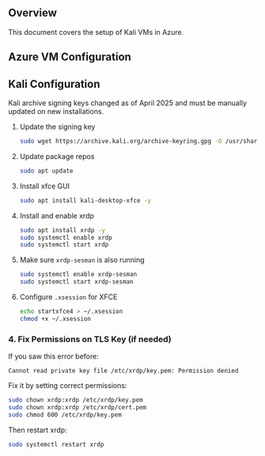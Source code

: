 ## Overview
This document covers the setup of Kali VMs in Azure.

## Azure VM Configuration

## Kali Configuration

Kali archive signing keys changed as of April 2025 and must be manually updated on new installations.

1. Update the signing key

    ```bash
    sudo wget https://archive.kali.org/archive-keyring.gpg -O /usr/share/keyrings/kali-archive-keyring.gpg
    ```

1. Update package repos

    ```bash
    sudo apt update
    ```

1. Install xfce GUI

    ```bash
    sudo apt install kali-desktop-xfce -y
    ```

1. Install and enable xrdp

    ```bash
    sudo apt install xrdp -y
    sudo systemctl enable xrdp
    sudo systemctl start xrdp
    ```

1. Make sure `xrdp-sesman` is also running

    ```bash
    sudo systemctl enable xrdp-sesman
    sudo systemctl start xrdp-sesman
    ```

1. Configure `.xsession` for XFCE

    ```bash
    echo startxfce4 > ~/.xsession
    chmod +x ~/.xsession
    ```
### **4. Fix Permissions on TLS Key (if needed)**

If you saw this error before:

```
Cannot read private key file /etc/xrdp/key.pem: Permission denied
```

Fix it by setting correct permissions:

```bash
sudo chown xrdp:xrdp /etc/xrdp/key.pem
sudo chown xrdp:xrdp /etc/xrdp/cert.pem
sudo chmod 600 /etc/xrdp/key.pem
```

Then restart xrdp:

```bash
sudo systemctl restart xrdp
```
